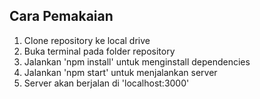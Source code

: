 ## Cara Pemakaian
1. Clone repository ke local drive
2. Buka terminal pada folder repository
3. Jalankan 'npm install' untuk menginstall dependencies
4. Jalankan 'npm start' untuk menjalankan server
5. Server akan berjalan di 'localhost:3000'
